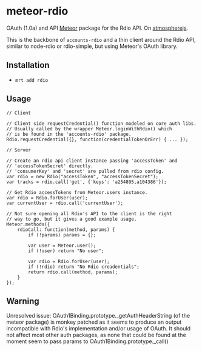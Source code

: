 meteor-rdio
===========

OAuth (1.0a) and API [Meteor](https://www.meteor.com/) package for the Rdio API. On [atmospherejs](https://www.atmospherejs.com/).

This is the backbone of `accounts-rdio` and a thin client
around the Rdio API, similar to node-rdio or rdio-simple,
but using Meteor's OAuth library.

Installation
------------

* `mrt add rdio`

Usage
-----

	// Client

	// Client side requestCredential() function modeled on core auth libs.
	// Usually called by the wrapper Meteor.loginWithRdio() which
	// is be found in the 'accounts-rdio' package.
	Rdio.requestCredential({}, function(credentialTokenOrErr) { ... });

	// Server

	// Create an rdio api client instance passing 'accessToken' and
	// 'accessTokenSecret' directly.
	// 'consumerKey' and 'secret' are pulled from rdio config.
	var rdio = new Rdio("accessToken", "accessTokenSecret");
	var tracks = rdio.call('get', {'keys': 'a254895,a104386'});

	// Get Rdio accessTokens from Meteor.users instance.
	var rdio = Rdio.forUser(user);
	var currentUser = rdio.call('currentUser');

	// Not sure opening all Rdio's API to the client is the right
	// way to go, but it gives a good example usage.
	Meteor.methods({
	    rdioCall: function(method, params) {
	        if (!params) params = {};

	        var user = Meteor.user();
	        if (!user) return "No user";

	        var rdio = Rdio.forUser(user);
	        if (!rdio) return "No Rdio creadentials";
	        return rdio.call(method, params);
	    }
	});



Warning
-------

Unresolved issue: OAuth1Binding.prototype._getAuthHeaderString (of
the meteor package) is monkey patched as it seems to produce an output
incompatible with Rdio's implementation and/or usage of OAuth. It should
not affect most other auth packages, as none that could be found at the
moment seem to pass params to OAuth1Binding.prototype._call()

